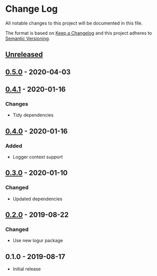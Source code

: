 # Change Log


All notable changes to this project will be documented in this file.

The format is based on [Keep a Changelog](http://keepachangelog.com/en/1.0.0/)
and this project adheres to [Semantic Versioning](http://semver.org/spec/v2.0.0.html).


## [Unreleased]


## [0.5.0] - 2020-04-03


## [0.4.1] - 2020-01-16

### Changes

- Tidy dependencies


## [0.4.0] - 2020-01-16

### Added

- Logger context support


## [0.3.0] - 2020-01-10

### Changed

- Updated dependencies


## [0.2.0] - 2019-08-22

### Changed

- Use new logur package


## 0.1.0 - 2019-08-17

- Initial release


[Unreleased]: https://github.com/logur/adapter-logrus/compare/v0.5.0...HEAD
[0.5.0]: https://github.com/logur/adapter-logrus/compare/v0.4.1...v0.5.0
[0.4.1]: https://github.com/logur/adapter-logrus/compare/v0.4.0...v0.4.1
[0.4.0]: https://github.com/logur/adapter-logrus/compare/v0.3.0...v0.4.0
[0.3.0]: https://github.com/logur/adapter-logrus/compare/v0.2.0...v0.3.0
[0.2.0]: https://github.com/logur/adapter-logrus/compare/v0.1.0...v0.2.0
